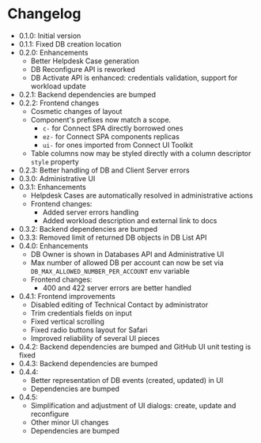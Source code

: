 # Changelog

* 0.1.0: Initial version
* 0.1.1: Fixed DB creation location
* 0.2.0: Enhancements
  * Better Helpdesk Case generation
  * DB Reconfigure API is reworked
  * DB Activate API is enhanced: credentials validation, support for workload update
* 0.2.1: Backend dependencies are bumped
* 0.2.2: Frontend changes
  * Cosmetic changes of layout
  * Component's prefixes now match a scope. 
    * `c-` for Connect SPA directly borrowed ones
    * `ez-` for Connect SPA components replicas
    * `ui-` for ones imported from Connect UI Toolkit
  * Table columns now may be styled directly with a column descriptor `style` property
* 0.2.3: Better handling of DB and Client Server errors
* 0.3.0: Administrative UI
* 0.3.1: Enhancements
  * Helpdesk Cases are automatically resolved in administrative actions
  * Frontend changes:
    * Added server errors handling
    * Added workload description and external link to docs
* 0.3.2: Backend dependencies are bumped
* 0.3.3: Removed limit of returned DB objects in DB List API
* 0.4.0: Enhancements
  * DB Owner is shown in Databases API and Administrative UI
  * Max number of allowed DB per account can now be set via `DB_MAX_ALLOWED_NUMBER_PER_ACCOUNT` env variable 
  * Frontend changes:
    * 400 and 422 server errors are better handled
* 0.4.1: Frontend improvements
  * Disabled editing of Technical Contact by administrator
  * Trim credentials fields on input
  * Fixed vertical scrolling
  * Fixed radio buttons layout for Safari
  * Improved reliability of several UI pieces
* 0.4.2: Backend dependencies are bumped and GitHub UI unit testing is fixed
* 0.4.3: Backend dependencies are bumped
* 0.4.4:
  * Better representation of DB events (created, updated) in UI
  * Dependencies are bumped
* 0.4.5:
  * Simplification and adjustment of UI dialogs: create, update and reconfigure
  * Other minor UI changes
  * Dependencies are bumped